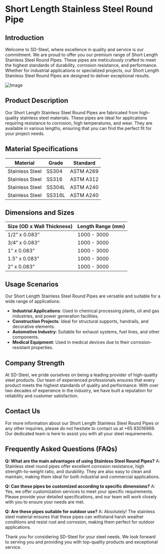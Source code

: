 # Short Length Stainless Steel Round Pipe

## Introduction

Welcome to SD-Steel, where excellence in quality and service is our commitment. We are proud to offer you our premium range of Short Length Stainless Steel Round Pipes. These pipes are meticulously crafted to meet the highest standards of durability, corrosion resistance, and performance. Whether for industrial applications or specialized projects, our Short Length Stainless Steel Round Pipes are designed to deliver exceptional results.

![Image](https://github.com/user-attachments/assets/2567258e-e124-4816-932d-1809bd27ef0b)

## Product Description

Our Short Length Stainless Steel Round Pipes are fabricated from high-quality stainless steel materials. These pipes are ideal for applications requiring resistance to corrosion, high temperatures, and wear. They are available in various lengths, ensuring that you can find the perfect fit for your project needs. 

## Material Specifications

| **Material** | **Grade** | **Standard** |
|--------------|-----------|--------------|
| Stainless Steel | SS304 | ASTM A269 |
| Stainless Steel | SS316 | ASTM A312 |
| Stainless Steel | SS304L | ASTM A240 |
| Stainless Steel | SS316L | ASTM A240 |

## Dimensions and Sizes

| **Size (OD x Wall Thickness)** | **Length Range (mm)** |
|--------------------------------|-----------------------|
| 1/2” x 0.083”                  | 1000 - 3000           |
| 3/4” x 0.083”                 | 1000 - 3000           |
| 1” x 0.083”                   | 1000 - 3000           |
| 1.5” x 0.083”                 | 1000 - 3000           |
| 2” x 0.083”                   | 1000 - 3000           |

## Usage Scenarios

Our Short Length Stainless Steel Round Pipes are versatile and suitable for a wide range of applications:

- **Industrial Applications**: Used in chemical processing plants, oil and gas industries, and power generation facilities.
- **Construction Projects**: Ideal for structural supports, handrails, and decorative elements.
- **Automotive Industry**: Suitable for exhaust systems, fuel lines, and other components.
- **Medical Equipment**: Used in medical devices due to their corrosion-resistant properties.

## Company Strength

At SD-Steel, we pride ourselves on being a leading provider of high-quality steel products. Our team of experienced professionals ensures that every product meets the highest standards of quality and performance. With over two decades of experience in the industry, we have built a reputation for reliability and customer satisfaction. 

## Contact Us

For more information about our Short Length Stainless Steel Round Pipes or any other inquiries, please do not hesitate to contact us at +65 83016969. Our dedicated team is here to assist you with all your steel requirements.

## Frequently Asked Questions (FAQs)

**Q: What are the main advantages of using Stainless Steel Round Pipes?**
A: Stainless steel round pipes offer excellent corrosion resistance, high strength-to-weight ratio, and durability. They are also easy to clean and maintain, making them ideal for both industrial and commercial applications.

**Q: Can these pipes be customized according to specific dimensions?**
A: Yes, we offer customization services to meet your specific requirements. Please provide your detailed specifications, and our team will work closely with you to ensure your needs are met.

**Q: Are these pipes suitable for outdoor use?**
A: Absolutely! The stainless steel material ensures that these pipes can withstand harsh weather conditions and resist rust and corrosion, making them perfect for outdoor applications.

Thank you for considering SD-Steel for your steel needs. We look forward to serving you and providing you with top-quality products and exceptional service.